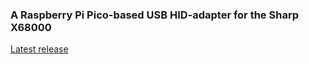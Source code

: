 ### A Raspberry Pi Pico-based USB HID-adapter for the Sharp X68000
[Latest release](https://github.com/erique/x68k-hid/releases/latest)
